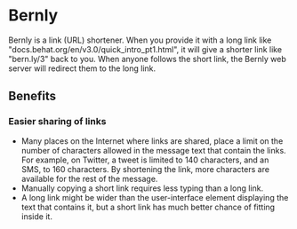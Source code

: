 # Bernly

Bernly is a link (URL) shortener. When you provide it with a long link like "docs.behat.org/en/v3.0/quick_intro_pt1.html", it will give a shorter link like "bern.ly/3" back to you. When anyone follows the short link, the Bernly web server will redirect them to the long link.

## Benefits

### Easier sharing of links

* Many places on the Internet where links are shared, place a limit on the number of characters    allowed in the message text that contain the links. For example, on Twitter, a tweet is limited to 140 characters, and an SMS, to 160 characters. By shortening the link, more characters are available for the rest of the message.
* Manually copying a short link requires less typing than a long link.
* A long link might be wider than the user-interface element displaying the text that contains it, but a short link has much better chance of fitting inside it.
